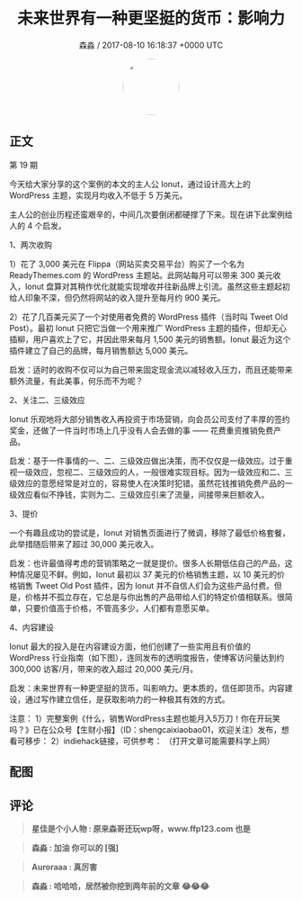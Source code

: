 <h1 align="center">未来世界有一种更坚挺的货币：影响力</h1>
<p align="center">
    <a>森淼 / 2017-08-10 16:18:37 &#43;0000 UTC</a>
</p>

<div align="center">
    <img src="https://images.zsxq.com/FpHXcpJbbHK_j9_R20yD1ABkBka7?e=1590940799&amp;token=kIxbL07-8jAj8w1n4s9zv64FuZZNEATmlU_Vm6zD:yXZDYSLxOxvBbK0nkfPbqersr4s=" width="100" height="100" style="border:1px solid;border-radius:50%; color:#ffffff"/>
</div>

## 正文

<div>
  第 19 期 

今天给大家分享的这个案例的本文的主人公 Ionut，通过设计高大上的 WordPress 主题，实现月均收入不低于 5 万美元。

主人公的创业历程还蛮艰辛的，中间几次要倒闭都硬撑了下来。现在讲下此案例给人的 4 个启发。

1、两次收购

1）花了 3,000 美元在 Flippa（网站买卖交易平台）购买了一个名为 ReadyThemes.com 的 WordPress 主题站。此网站每月可以带来 300 美元收入，Ionut 盘算对其稍作优化就能实现增收并往新品牌上引流。虽然这些主题起初给人印象不深，但仍然将网站的收入提升至每月约 900 美元。

2）花了几百美元买了一个对使用者免费的 WordPress 插件（当时叫 Tweet Old Post）。最初 Ionut 只把它当做一个用来推广 WordPress 主题的插件，但却无心插柳，用户喜欢上了它，并因此带来每月 1,500 美元的销售额。Ionut 最近为这个插件建立了自己的品牌，每月销售额达 5,000 美元。

启发：适时的收购不仅可以为自己带来固定现金流以减轻收入压力，而且还能带来额外流量，有此美事，何乐而不为呢？

2、关注二、三级效应

Ionut 乐观地将大部分销售收入再投资于市场营销，向会员公司支付了丰厚的签约奖金，还做了一件当时市场上几乎没有人会去做的事 —— 花费重资推销免费产品。

启发：基于一件事情的一、二、三级效应做出决策，而不仅仅是一级效应。过于重视一级效应，忽视二、三级效应的人，一般很难实现目标。因为一级效应和二、三级效应的意愿经常是对立的，容易使人在决策时犯错。虽然花钱推销免费产品的一级效应看似不挣钱，实则为二、三级效应引来了流量，间接带来巨额收入。

3、提价

一个有趣且成功的尝试是，Ionut 对销售页面进行了微调，移除了最低价格套餐，此举措随后带来了超过 30,000 美元收入。

启发：也许最值得考虑的营销策略之一就是提价。很多人长期低估自己的产品，这种情况屡见不鲜。例如，Ionut 最初以 37 美元的价格销售主题，以 10 美元的价格销售 Tweet Old Post 插件，因为 Ionut 并不自信人们会为这些产品付费。但是，价格并不孤立存在，它总是与你出售的产品带给人们的特定价值相联系。很简单，只要价值高于价格，不管高多少，人们都有意愿买单。 

4、内容建设

Ionut 最大的投入是在内容建设方面，他们创建了一些实用且有价值的 WordPress 行业指南（如下图），连同发布的透明度报告，使博客访问量达到约 300,000 访客/月，带来的收入超过 20,000 美元/月。

启发：未来世界有一种更坚挺的货币，叫影响力。更本质的，信任即货币。内容建设，通过写作建立信任，是获取影响力的一种极其有效的方式。

注意：
1）完整案例《什么，销售WordPress主题也能月入5万刀！你在开玩笑吗？》已在公众号【生财小报】（ID：shengcaixiaobao01，欢迎关注）发布，想看可移步：
2）indiehack链接，可供参考：   （打开文章可能需要科学上网）
</div>

## 配图
<div class="image" align="center">

</div>

## 评论

<div align="left">
<div>

<blockquote >
<span> <strong>星佳是个小人物 : 原来森哥还玩wp呀，www.ffp123.com 也是 </strong></span>
</blockquote>

<blockquote >
<span> <strong>森淼 : 加油 你可以的 [强] </strong></span>
</blockquote>

<blockquote >
<span> <strong>Auroraaa : 真厉害 </strong></span>
</blockquote>

<blockquote >
<span> <strong>森淼 : 哈哈哈，居然被你挖到两年前的文章 😂😂😂 </strong></span>
</blockquote>

</div>
</div>